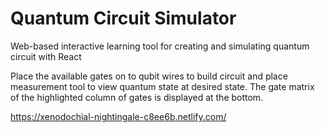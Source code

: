 # Quantum Circuit Simulator
Web-based interactive learning tool for creating and simulating quantum circuit with React

Place the available gates on to qubit wires to build circuit and place measurement tool to view quantum state at desired state.
The gate matrix of the highlighted column of gates is displayed at the bottom.

https://xenodochial-nightingale-c8ee6b.netlify.com/
